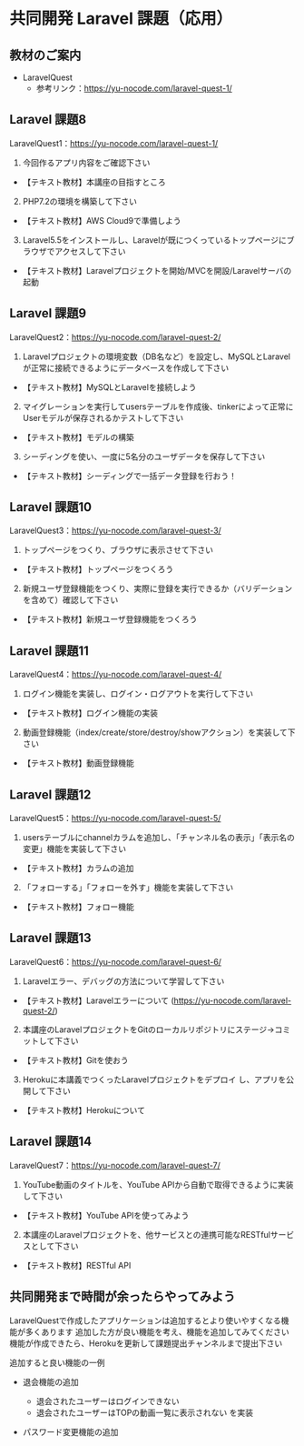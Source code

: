 # 共同開発 Laravel 課題（応用）

## 教材のご案内

- LaravelQuest
  - 参考リンク：https://yu-nocode.com/laravel-quest-1/

## Laravel 課題8

LaravelQuest1：https://yu-nocode.com/laravel-quest-1/

1. 今回作るアプリ内容をご確認下さい

- 【テキスト教材】本講座の目指すところ

2. PHP7.2の環境を構築して下さい

- 【テキスト教材】AWS Cloud9で準備しよう

3. Laravel5.5をインストールし、Laravelが既につくっているトップページにブラウザでアクセスして下さい

- 【テキスト教材】Laravelプロジェクトを開始/MVCを開設/Laravelサーバの起動

## Laravel 課題9

LaravelQuest2：https://yu-nocode.com/laravel-quest-2/

1. Laravelプロジェクトの環境変数（DB名など）を設定し、MySQLとLaravelが正常に接続できるようにデータベースを作成して下さい

- 【テキスト教材】MySQLとLaravelを接続しよう

2. マイグレーションを実行してusersテーブルを作成後、tinkerによって正常にUserモデルが保存されるかテストして下さい

- 【テキスト教材】モデルの構築

3. シーディングを使い、一度に5名分のユーザデータを保存して下さい

- 【テキスト教材】シーディングで一括データ登録を行おう！

## Laravel 課題10

LaravelQuest3：https://yu-nocode.com/laravel-quest-3/

1. トップページをつくり、ブラウザに表示させて下さい

- 【テキスト教材】トップページをつくろう

2. 新規ユーザ登録機能をつくり、実際に登録を実行できるか（バリデーションを含めて）確認して下さい

- 【テキスト教材】新規ユーザ登録機能をつくろう

## Laravel 課題11

LaravelQuest4：https://yu-nocode.com/laravel-quest-4/

1. ログイン機能を実装し、ログイン・ログアウトを実行して下さい

- 【テキスト教材】ログイン機能の実装

2. 動画登録機能（index/create/store/destroy/showアクション）を実装して下さい

- 【テキスト教材】動画登録機能

## Laravel 課題12

LaravelQuest5：https://yu-nocode.com/laravel-quest-5/

1. usersテーブルにchannelカラムを追加し、「チャンネル名の表示」「表示名の変更」機能を実装して下さい

- 【テキスト教材】カラムの追加

2. 「フォローする」「フォローを外す」機能を実装して下さい

- 【テキスト教材】フォロー機能

## Laravel 課題13

LaravelQuest6：https://yu-nocode.com/laravel-quest-6/

1. Laravelエラー、デバッグの方法について学習して下さい

- 【テキスト教材】Laravelエラーについて (https://yu-nocode.com/laravel-quest-2/)

2. 本講座のLaravelプロジェクトをGitのローカルリポジトリにステージ→コミットして下さい

- 【テキスト教材】Gitを使おう

3. Herokuに本講義でつくったLaravelプロジェクトをデプロイ し、アプリを公開して下さい

- 【テキスト教材】Herokuについて

## Laravel 課題14

LaravelQuest7：https://yu-nocode.com/laravel-quest-7/

1. YouTube動画のタイトルを、YouTube APIから自動で取得できるように実装して下さい

- 【テキスト教材】YouTube APIを使ってみよう

2. 本講座のLaravelプロジェクトを、他サービスとの連携可能なRESTfulサービスとして下さい

- 【テキスト教材】RESTful API

## 共同開発まで時間が余ったらやってみよう
LaravelQuestで作成したアプリケーションは追加するとより使いやすくなる機能が多くあります
追加した方が良い機能を考え、機能を追加してみてください
機能が作成できたら、Herokuを更新して課題提出チャンネルまで提出下さい

追加すると良い機能の一例
- 退会機能の追加
  - 退会されたユーザーはログインできない
  - 退会されたユーザーはTOPの動画一覧に表示されない
    を実装

- パスワード変更機能の追加
